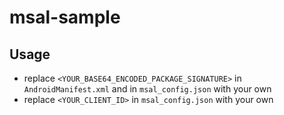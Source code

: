 # msal-sample

## Usage
- replace `<YOUR_BASE64_ENCODED_PACKAGE_SIGNATURE>` in `AndroidManifest.xml` and in `msal_config.json`
with your own
- replace `<YOUR_CLIENT_ID>` in `msal_config.json` with your own
